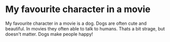 # My favourite character in a movie

My favourite character in a movie is a dog. Dogs are often cute and beautiful. In movies they often able to talk to humans.
Thats a bit strage, but doesn't matter. Dogs make people happy!
